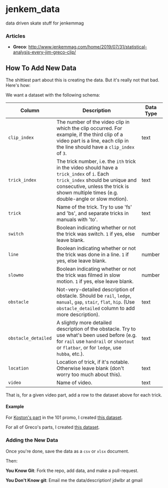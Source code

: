 # jenkem_data
data driven skate stuff for jenkemmag

### Articles

- **Greco**: http://www.jenkemmag.com/home/2019/07/31/statistical-analysis-every-jim-greco-clip/


## How To Add New Data

The shittiest part about this is creating the data. But it's really not that bad. Here's how:

We want a dataset with the following schema:


| Column | Description | Data Type |
|---|---|---|
| `clip_index` | The number of the video clip in which the clip occurred. For example, if the third clip of a video part is a line, each clip in the line should have a `clip_index` of `3`.|text|
| `trick_index` | The trick number, i.e. the `ith` trick in the video should have a `trick_index` of `i`. Each `trick_index` should be unique and consecutive, unless the trick is shown multiple times (e.g. double-angle or slow motion). | text |
| `trick` | Name of the trick. Try to use 'fs' and 'bs', and separate tricks in manuals with 'to'. | text |
| `switch` | Boolean indicating whether or not the trick was switch. `1` if yes, else leave blank. | number |
| `line` | Boolean indicating whether or not the trick was done in a line. `1` if yes, else leave blank. | number |
| `slowmo` | Boolean indicating whether or not the trick was filmed in slow motion. `1` if yes, else leave blank. | number |
| `obstacle` | Not-very-detailed description of obstacle. Should be `rail`, `ledge`, `manual`, `gap`, `stair`, `flat`, `hip`. (Use `obstacle_detailed` column to add more description). | text |
| `obstacle_detailed` | A slightly more detailed description of the obstacle. Try to use what's been used before (e.g. for `rail` use `handrail` or `shootout` or `flatbar`, or for `ledge`, use `hubba`, etc.). | text |
| `location` | Location of trick, if it's notable. Otherwise leave blank (don't worry too much about this). | text |
| `video` | Name of video. | text |


That is, for a given video part, add a row to the dataset above for each trick. 


#### Example

For [Koston's part](https://www.youtube.com/watch?v=8Y3_l_phKA4) in the 101 promo, I created [this dataset]().

For all of Greco's parts, I created [this dataset]().



### Adding the New Data

Once you're done, save the data as a `csv` or `xlsx` document.

Then:

**You Know Git**: Fork the repo, add data, and make a pull-request.

**You Don't Know git**: Email me the data/description! jdwlbr at gmail
